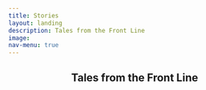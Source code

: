 ```yaml
---
title: Stories
layout: landing
description: Tales from the Front Line
image: 
nav-menu: true
---
```

<!-- Main -->
<div id="main" class="alt">

<!-- One -->
<section id="one">
	<div class="inner">
		<header class="major">
			<h1>Tales from the Front Line</h1>
		</header>
 

